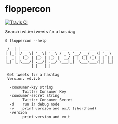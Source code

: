 # floppercon

[![Travis CI](https://travis-ci.org/jfrazelle/floppercon.svg?branch=master)](https://travis-ci.org/jfrazelle/floppercon)

Search twitter tweets for a hashtag

```console
$ floppercon --help
  __ _
 / _| | ___  _ __  _ __   ___ _ __ ___ ___  _ __
| |_| |/ _ \| '_ \| '_ \ / _ \ '__/ __/ _ \| '_ \
|  _| | (_) | |_) | |_) |  __/ | | (_| (_) | | | |
|_| |_|\___/| .__/| .__/ \___|_|  \___\___/|_| |_|
            |_|   |_|

 Get tweets for a hashtag
 Version: v0.1.0

  -consumer-key string
        Twitter Consumer Key
  -consumer-secret string
        Twitter Consumer Secret
  -d    run in debug mode
  -v    print version and exit (shorthand)
  -version
        print version and exit
```
